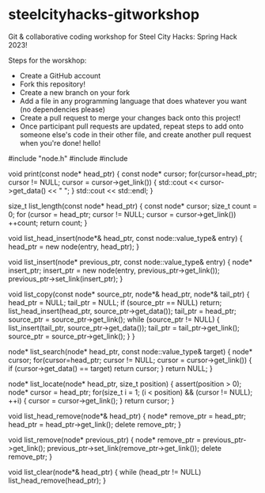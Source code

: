 # steelcityhacks-gitworkshop
Git &amp; collaborative coding workshop for Steel City Hacks: Spring Hack 2023!

Steps for the worskhop:
- Create a GitHub account
- Fork this repository!
- Create a new branch on your fork
- Add a file in any programming language that does whatever you want (no dependencies please)
- Create a pull request to merge your changes back onto this project!
- Once participant pull requests are updated, repeat steps to add onto someone else's code in their other file, and create another pull request when you're done!
hello!

#include "node.h"
#include <cassert>
#include <iostream>

void print(const node* head_ptr)
{
    const node* cursor;
    for(cursor=head_ptr; cursor != NULL; cursor = cursor->get_link())
    {
        std::cout << cursor->get_data() << " ";
    }
    std::cout << std::endl;
}

size_t list_length(const node* head_ptr)
{
    const node* cursor;
    size_t count = 0;
    for (cursor = head_ptr; cursor != NULL; cursor = cursor->get_link())
        ++count;
    return count;
}

void list_head_insert(node*& head_ptr, const node::value_type& entry)
{
    head_ptr = new node(entry, head_ptr);
}

void list_insert(node* previous_ptr, const node::value_type& entry)
{
    node* insert_ptr;
    insert_ptr = new node(entry, previous_ptr->get_link());
    previous_ptr->set_link(insert_ptr);
}

void list_copy(const node* source_ptr,
               node*& head_ptr, node*& tail_ptr) {
    head_ptr = NULL;
    tail_ptr = NULL;
    if (source_ptr == NULL)
        return;
    list_head_insert(head_ptr, source_ptr->get_data());
    tail_ptr = head_ptr;
    source_ptr = source_ptr->get_link();
    while (source_ptr != NULL) {
        list_insert(tail_ptr, source_ptr->get_data());
        tail_ptr = tail_ptr->get_link();
        source_ptr = source_ptr->get_link();
    }
}

node* list_search(node* head_ptr, const node::value_type& target)
{
    node* cursor;
    for(cursor=head_ptr; cursor != NULL; cursor = cursor->get_link())
    {
        if (cursor->get_data() == target)
            return cursor;
    }
    return NULL;
}

node* list_locate(node* head_ptr, size_t position)
{
    assert(position > 0);
    node* cursor = head_ptr;
    for(size_t i = 1; (i < position) && (cursor != NULL); ++i) {
        cursor = cursor->get_link();
    }
   return cursor;
}

void list_head_remove(node*& head_ptr)
{
    node* remove_ptr = head_ptr;
    head_ptr = head_ptr->get_link();
    delete remove_ptr;
}

void list_remove(node* previous_ptr)
{
    node* remove_ptr = previous_ptr->get_link();
    previous_ptr->set_link(remove_ptr->get_link());
    delete remove_ptr;
}

void list_clear(node*& head_ptr)
{
    while (head_ptr != NULL)
        list_head_remove(head_ptr);
}
